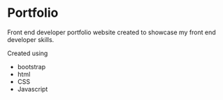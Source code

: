 # Portfolio
 Front end developer portfolio website created to showcase my front end developer skills.

Created using
<UL>
<Li> bootstrap</Li>
<Li>html</Li>
<Li>CSS</Li>
<Li>Javascript</Li>
